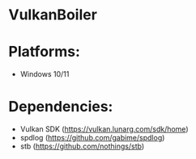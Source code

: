 # VulkanBoiler

# Platforms:
- Windows 10/11

# Dependencies:
- Vulkan SDK (https://vulkan.lunarg.com/sdk/home)
- spdlog (https://github.com/gabime/spdlog)
- stb (https://github.com/nothings/stb)
